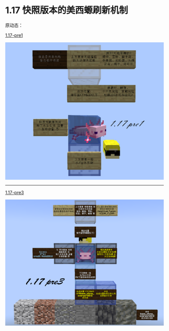 # 1.17 快照版本的美西螈刷新机制

原动态：

[1.17-pre1](https://www.bilibili.com/opus/529857513879858550)

![2021-05-28_20.23.43](./2021-05-28_20.23.43.png)

----

[1.17-pre3](https://www.bilibili.com/opus/531601244831677766)

![2021-06-02_13.18.36](./2021-06-02_13.18.36.png)